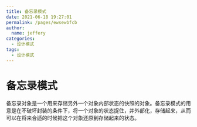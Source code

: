 ```yaml
---
title: 备忘录模式
date: 2021-06-18 19:27:01
permalink: /pages/ewsewbfcb
author: 
  name: jeffery
categories: 
  - 设计模式
tags: 
  - 设计模式
---
```


# 备忘录模式

备忘录对象是一个用来存储另外一个对象内部状态的快照的对象。备忘录模式的用意是在不破坏封装的条件下，将一个对象的状态捉住，并外部化，存储起来，从而可以在将来合适的时候把这个对象还原到存储起来的状态。
